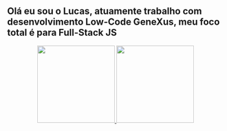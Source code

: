 ## Olá eu sou o Lucas, atuamente trabalho com desenvolvimento Low-Code GeneXus, meu foco total é para Full-Stack JS

<div align="center">
  <a href="https://github.com/lucasrbordignon">
  <img height="180em" src="https://github-readme-stats.vercel.app/api?username=lucasrbordignon&show_icons=true&theme=dracula&include_all_commits=true&count_private=true"/>
  <img height="180em" src="https://github-readme-stats.vercel.app/api/top-langs/?username=lucasrbordignon&layout=compact&langs_count=7&theme=dracula"/>
</div>
